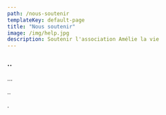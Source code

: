 ```yaml
---
path: /nous-soutenir
templateKey: default-page
title: "Nous soutenir"
image: /img/help.jpg
description: Soutenir l'association Amélie la vie
---
```


### ..

...

..

.
